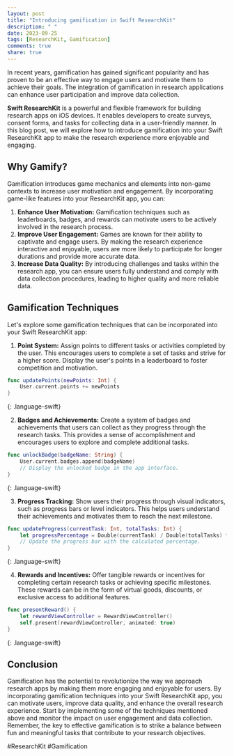 ```yaml
---
layout: post
title: "Introducing gamification in Swift ResearchKit"
description: " "
date: 2023-09-25
tags: [ResearchKit, Gamification]
comments: true
share: true
---
```


In recent years, gamification has gained significant popularity and has proven to be an effective way to engage users and motivate them to achieve their goals. The integration of gamification in research applications can enhance user participation and improve data collection. 

**Swift ResearchKit** is a powerful and flexible framework for building research apps on iOS devices. It enables developers to create surveys, consent forms, and tasks for collecting data in a user-friendly manner. In this blog post, we will explore how to introduce gamification into your Swift ResearchKit app to make the research experience more enjoyable and engaging. 

## Why Gamify?

Gamification introduces game mechanics and elements into non-game contexts to increase user motivation and engagement. By incorporating game-like features into your ResearchKit app, you can:

1. **Enhance User Motivation:** Gamification techniques such as leaderboards, badges, and rewards can motivate users to be actively involved in the research process.
2. **Improve User Engagement:** Games are known for their ability to captivate and engage users. By making the research experience interactive and enjoyable, users are more likely to participate for longer durations and provide more accurate data.
3. **Increase Data Quality:** By introducing challenges and tasks within the research app, you can ensure users fully understand and comply with data collection procedures, leading to higher quality and more reliable data.

## Gamification Techniques

Let's explore some gamification techniques that can be incorporated into your Swift ResearchKit app:

1. **Point System:** Assign points to different tasks or activities completed by the user. This encourages users to complete a set of tasks and strive for a higher score. Display the user's points in a leaderboard to foster competition and motivation.

```swift
func updatePoints(newPoints: Int) {
    User.current.points += newPoints
}
```
{: .language-swift}

2. **Badges and Achievements:** Create a system of badges and achievements that users can collect as they progress through the research tasks. This provides a sense of accomplishment and encourages users to explore and complete additional tasks.

```swift
func unlockBadge(badgeName: String) {
    User.current.badges.append(badgeName)
    // Display the unlocked badge in the app interface.
}
```
{: .language-swift}

3. **Progress Tracking:** Show users their progress through visual indicators, such as progress bars or level indicators. This helps users understand their achievements and motivates them to reach the next milestone.

```swift
func updateProgress(currentTask: Int, totalTasks: Int) {
    let progressPercentage = Double(currentTask) / Double(totalTasks) * 100
    // Update the progress bar with the calculated percentage.
}
```
{: .language-swift}

4. **Rewards and Incentives:** Offer tangible rewards or incentives for completing certain research tasks or achieving specific milestones. These rewards can be in the form of virtual goods, discounts, or exclusive access to additional features.

```swift
func presentReward() {
    let rewardViewController = RewardViewController()
    self.present(rewardViewController, animated: true)
}
```
{: .language-swift}

## Conclusion

Gamification has the potential to revolutionize the way we approach research apps by making them more engaging and enjoyable for users. By incorporating gamification techniques into your Swift ResearchKit app, you can motivate users, improve data quality, and enhance the overall research experience. Start by implementing some of the techniques mentioned above and monitor the impact on user engagement and data collection. Remember, the key to effective gamification is to strike a balance between fun and meaningful tasks that contribute to your research objectives.

#ResearchKit #Gamification
